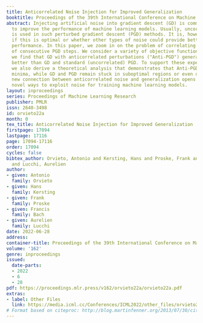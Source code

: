 ```yaml
---
title: Anticorrelated Noise Injection for Improved Generalization
booktitle: Proceedings of the 39th International Conference on Machine Learning
abstract: Injecting artificial noise into gradient descent (GD) is commonly employed
  to improve the performance of machine learning models. Usually, uncorrelated noise
  is used in such perturbed gradient descent (PGD) methods. It is, however, not known
  if this is optimal or whether other types of noise could provide better generalization
  performance. In this paper, we zoom in on the problem of correlating the perturbations
  of consecutive PGD steps. We consider a variety of objective functions for which
  we find that GD with anticorrelated perturbations ("Anti-PGD") generalizes significantly
  better than GD and standard (uncorrelated) PGD. To support these experimental findings,
  we also derive a theoretical analysis that demonstrates that Anti-PGD moves to wider
  minima, while GD and PGD remain stuck in suboptimal regions or even diverge. This
  new connection between anticorrelated noise and generalization opens the field to
  novel ways to exploit noise for training machine learning models.
layout: inproceedings
series: Proceedings of Machine Learning Research
publisher: PMLR
issn: 2640-3498
id: orvieto22a
month: 0
tex_title: Anticorrelated Noise Injection for Improved Generalization
firstpage: 17094
lastpage: 17116
page: 17094-17116
order: 17094
cycles: false
bibtex_author: Orvieto, Antonio and Kersting, Hans and Proske, Frank and Bach, Francis
  and Lucchi, Aurelien
author:
- given: Antonio
  family: Orvieto
- given: Hans
  family: Kersting
- given: Frank
  family: Proske
- given: Francis
  family: Bach
- given: Aurelien
  family: Lucchi
date: 2022-06-28
address:
container-title: Proceedings of the 39th International Conference on Machine Learning
volume: '162'
genre: inproceedings
issued:
  date-parts:
  - 2022
  - 6
  - 28
pdf: https://proceedings.mlr.press/v162/orvieto22a/orvieto22a.pdf
extras:
- label: Other Files
  link: https://media.icml.cc/Conferences/ICML2022/other_files/orvieto22a-supp.zip
# Format based on citeproc: http://blog.martinfenner.org/2013/07/30/citeproc-yaml-for-bibliographies/
---
```

